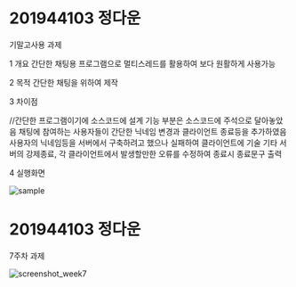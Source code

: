 # 201944103 정다운
기말고사용 과제

1 개요
간단한 채팅용 프로그램으로 멀티스레드를 활용하여 보다 원활하게 사용가능

2 목적
간단한 채팅을 위하여 제작

3 차이점

//간단한 프로그램이기에 소스코드에 설계 기능 부분은 소스코드에 주석으로 달아놓았음
채팅에 참여하는 사용자들이 간단한 닉네임 변경과 클라이언트 종료등을 추가하였음
사용자의 닉네임등을 서버에서 구축하려고 했으나 실패하여 클라이언트에 기술
기타 서버의 강제종료, 각 클라이언트에서 발생할만한 오류를 수정하여 종료시 종료문구 출력

4 실행화면

![sample](https://user-images.githubusercontent.com/71446286/122419075-a2193500-cfc5-11eb-99cf-c99d54dcddf2.png)


# 201944103 정다운
7주차 과제

![screenshot_week7](https://user-images.githubusercontent.com/71446286/114762547-d8a3bb00-9d9c-11eb-89f4-29f490043561.png)
